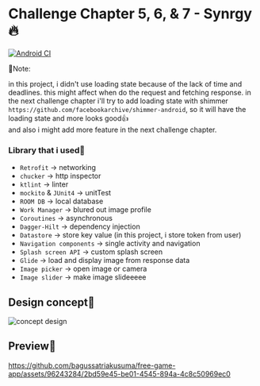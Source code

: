 # Challenge Chapter 5, 6, & 7 - Synrgy🔥

[![Android CI](https://github.com/bagussatriakusuma/free-game-app/actions/workflows/ci.yml/badge.svg?branch=master)](https://github.com/bagussatriakusuma/free-game-app/actions/workflows/ci.yml)

📌Note: <p>
in this project, i didn't use loading state because of the lack of time and deadlines. this might affect when do the request and fetching response. in the next challenge chapter i'll try to add loading state with shimmer `https://github.com/facebookarchive/shimmer-android`, so it will have the loading state and more looks good👍<br>
and also i might add more feature in the next challenge chapter.

### Library that i used🚀
- `Retrofit` -> networking
- `chucker` -> http inspector
- `ktlint` -> linter
- `mockito` & `JUnit4` -> unitTest
- `ROOM DB` -> local database
- `Work Manager` -> blured out image profile
- `Coroutines` -> asynchronous
- `Dagger-Hilt` -> dependency injection
- `Datastore` -> store key value (in this project, i store token from user)
- `Navigation components` -> single activity and navigation
- `Splash screen API` -> custom splash screen
- `Glide` -> load and display image from response data
- `Image picker` -> open image or camera
- `Image slider` -> make image slideeeee

## Design concept🎨

![concept design](https://github.com/bagussatriakusuma/free-game-app/assets/96243284/f396dc80-8a70-4087-9276-0a70c0ad1503)

## Preview👀

https://github.com/bagussatriakusuma/free-game-app/assets/96243284/2bd59e45-be01-4545-894a-4c8c50969ec0
